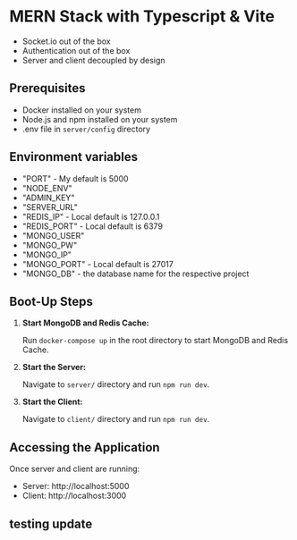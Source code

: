 # MERN Stack with Typescript & Vite

-   Socket.io out of the box
-   Authentication out of the box
-   Server and client decoupled by design

## Prerequisites

-   Docker installed on your system
-   Node.js and npm installed on your system
-   .env file in `server/config` directory

## Environment variables

-   "PORT" - My default is 5000
-   "NODE_ENV"
-   "ADMIN_KEY"
-   "SERVER_URL"
-   "REDIS_IP" - Local default is 127.0.0.1
-   "REDIS_PORT" - Local default is 6379
-   "MONGO_USER"
-   "MONGO_PW"
-   "MONGO_IP"
-   "MONGO_PORT" - Local default is 27017
-   "MONGO_DB" - the database name for the respective project

## Boot-Up Steps

1. **Start MongoDB and Redis Cache:**

    Run `docker-compose up` in the root directory to start MongoDB and Redis Cache.

2. **Start the Server:**

    Navigate to `server/` directory and run `npm run dev`.

3. **Start the Client:**

    Navigate to `client/` directory and run `npm run dev`.

## Accessing the Application

Once server and client are running:

-   Server: http://localhost:5000
-   Client: http://localhost:3000

## testing update
